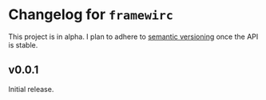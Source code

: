 # Changelog for `framewirc`

This project is in alpha. I plan to adhere to [semantic versioning][semver]
once the API is stable.

## v0.0.1

Initial release.


[semver]: http://semver.org/spec/v2.0.0.html

